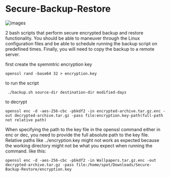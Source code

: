 # Secure-Backup-Restore
![images](https://github.com/mohamedsamirspot/Secure-Backup-Restore/assets/71722372/07d3e5c5-848a-492b-abdf-d4b077d27001)

2 bash scripts that perform secure encrypted backup and restore functionality. You should be able to maneuver through the Linux configuration files and be able to schedule running the backup script on predefined times. Finally, you will need to copy the backup to a remote server.


first create the syemmtric encryption key

    openssl rand -base64 32 > encryption.key

to run the script
    
     ./backup.sh source-dir destination-dir modified-days

to decrypt 

    openssl enc -d -aes-256-cbc -pbkdf2 -in encrypted-archive.tar.gz.enc -out decrypted-archive.tar.gz -pass file:encryption.key-path(full-path not relative path)
When specifying the path to the key file in the openssl command either in enc or dec, you need to provide the full absolute path to the key file. Relative paths like ../encryption.key might not work as expected because the working directory might not be what you expect when running the command.
like this:
    
    openssl enc -d -aes-256-cbc -pbkdf2 -in Wallpapers.tar.gz.enc -out decrypted-archive.tar.gz -pass file:/home/spot/Downloads/Secure-Backup-Restore/encryption.key
